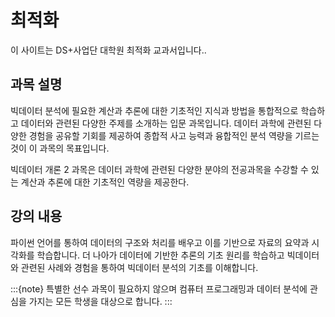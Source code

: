 # 최적화 

이 사이트는 DS+사업단 대학원 최적화 교과서입니다..

## 과목 설명 

빅데이터 분석에 필요한 계산과 추론에 대한 기초적인 지식과 방법을 통합적으로 학습하고 데이터와 관련된 다양한 주제를 소개하는 입문 과목입니다. 데이터 과학에 관련된 다양한 경험을 공유할 기회를 제공하여 종합적 사고 능력과 융합적인 분석 역량을 기르는 것이 이 과목의 목표입니다. 

빅데이터 개론 2 과목은 데이터 과학에 관련된 다양한 분야의 전공과목을 수강할 수 있는 계산과 추론에 대한 기초적인 역량을 제공한다.  

## 강의 내용 

 파이썬 언어를 통하여 데이터의 구조와 처리를 배우고 이를 기반으로 자료의 요약과 시각화를 학습합니다. 더 나아가 데이터에 기반한 추론의 기초 원리를 학습하고 빅데이터와 관련된 사례와 경험을 통하여 빅데이터 분석의 기초를 이해합니다.


 
:::{note}
특별한 선수 과목이 필요하지 않으며 컴퓨터 프로그래밍과 데이터 분석에 관심을 가지는 모든 학생을 대상으로 합니다. 
:::
